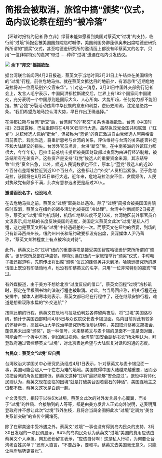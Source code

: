 # 简报会被取消，旅馆中搞“颁奖”仪式，岛内议论蔡在纽约“被冷落”

【环球时报特约记者
陈立非】绿营未能如愿看到美国对蔡英文“过境”的支持，临行前“过境”简报会被美国国务院临时喊停，美国前国务卿蓬佩奥未出席哈德逊研究所所谓的“颁奖”仪式，甚至哈德逊研究所的邀请函上都没有印蔡英文的名字，只用“一位非常特别的嘉宾”带过……种种“过境”遭遇在岛内引发热议。

![](https://inews.gtimg.com/news_bt/Oftq5_PawGNL_XC83cdTGOpMA4lQVhQw-VccOd6wnXqjUAA/1000)
**余下“邦交”摇摇欲坠**

据台湾联合新闻网4月2日报道，蔡英文于当地时间3月31日上午结束在美国纽约的“过境”行程，前往危地马拉。就在蔡英文抵达目的地前夕，有消息传“近期危地马拉将派一位高级别外交官来华”。针对这一消息，3月31日中国外交部例行记者会上，发言人毛宁表示，中国同洪都拉斯建交后，世界上有182个国家同中国建交，充分表明一个中国原则是国际大义、人心所向、大势所趋，任何势力都不能阻挡。搞“台独”分裂活动违背中华民族的意志和利益，逆历史潮流，注定是绝路一条。“我们希望危地马拉认清大势，早日作出正确选择。”

在洪都拉斯与台湾“断交”后，台湾剩下的“邦交”关系也摇摇欲坠。台湾《中国时报》2日披露称，巴拉圭即将在4月30日举行大选，虽然执政党全国共和联盟（“红党”）总统候选人佩纳“挺台”，但被称为“蓝党”的真正激进自由党候选人阿莱格雷日前表示，若能当选，将重新思考与台湾的关系，评估维持与台湾的关系能否补足不和大陆建交的损失。台涉外官员坦言，台洪“断交”后，在中南美洲的外馆压力都很大，今年年初，巴拉圭前总统卡提斯被美国财政部以贪腐为由进行经济制裁，被冻结所有在美资产。这些资产是支持“红党”候选人的重要资金来源，其冻结导致“红党”资金告急，此外，候选人民调数据也不佳，原本与“蓝党”候选人的近20个百分点差距被拉近到近10个百分点，这些都让台“外交”人员相当紧张。至于危地马拉，该国将在6月25日举行大选，近年来，危地马拉治安不佳、贪腐频传，人民对执政党有颇多不满，此次有意参选者更是超过20人。

**邀请函没名字，也没地点**

在去危地马拉之前，蔡英文“过境”窜美处处遇冷。除了“过境”简报会被美国国务院临时取消，蔡英文在纽约的诸多活动也被美国“冷处理”。台湾中时新闻网2日报道称，蔡英文“过境”纽约机场时，机场红地毯长度不足10米，台湾地区前外事官员介文汲表示,红地毯的长度反映美国的态度，美国定义蔡英文此次“过境”是私人行程，这也是蔡英文所有“过境”中待遇最差的一次。而蔡英文在纽约的侨宴，到场的只有新泽西州州长，纽约州州长和纽约政要都没有出席，资深媒体人尹乃菁称，“蔡英文某种程度上有点被冷淡对待”。

此外，蔡英文此次“过境”纽约的重要事项是接受美国智库哈德逊研究所所谓的“颁奖”。该研究所总部在华盛顿，却特别选在纽约一家旅馆举行“颁奖”仪式，中时电子报还报道称，先前传出将出席“颁奖”仪式的蓬佩奥并未到场。哈德逊研究所的邀请函上既没有印活动地点，也没有印蔡英文的名字，只用“一位非常特别的嘉宾”带过。

有外媒报道，由于美方不想给北京“过度反应的借口”，蔡英文回程“过境”洛杉矶时，预定在里根图书馆的演说行程也被取消。对此，台当局回应称，相关行程还在安排中。媒体人谢寒冰则表示，蔡英文都已经在行程中了，还在继续安排行程，难道是想重现陈水扁的“外交迷航”？

按照此前的行程，蔡英文在危地马拉及伯利兹各停留两夜后，将“过境”美国洛杉矶，预计于美国西部时间4月5日与众议院议长麦卡锡见面。岛内目前对此有较多的怀疑声音，高雄中山大学政治学研究所教授廖达琪称，美国取消蔡英文简报会、蓬佩奥未出席“颁奖”，是一种信号，未来蔡英文与麦卡锡的见面不一定是面对面，可能会有一个折中方案，例如通过视频。台湾前“国安会副秘书长”杨永明认为，拜登政府通过管控蔡英文“过境”，对北京表达希望与大陆恢复对话和沟通的态度。

**台民众：蔡英文“过境”应自费**

台湾政治大学国关中心研究员汤绍成4月1日表示，针对蔡英文与麦卡锡见面一事，美国可能会陷入一个左右为难的境地。美国觉得中国大陆越来越重要，因而必须把台湾的角色位置降低，蔡英文这种“过境”最好能够“安全度过”。退役中将帅化民则认为，蔡英文现在面临的困境“就是打破美台固若磐石的神话”，美国连地主之谊都不做，蔡英文这次是白跑一趟。

介文汲表示，相较于以往6次过境，蔡英文此次的对外发言最小心翼翼，而关于“过境”的性质、会接触到的人等等，都是由美方发言人正式向外说明，这表明拜登政府并不想让此次“过境”节外生枝，且将台当局企图把此次“过境”定调为“美台关系新突破”的宣传空间堵死。

除了在窜美途中受冷遇之外，蔡英文“过境”一事也没有得到岛内民众的支持，3月30日发起的一项民调显示，94%的岛内民众认为蔡英文“过境”美国的费用应该由蔡英文个人承担。网友纷纷留言表示，“应该自付啊！这是私人行程，为何要让台湾老百姓买单？”还有人直言，“不要战争，要和平。蔡英文去美国毫无意义，只能让两岸局势更紧张”。


